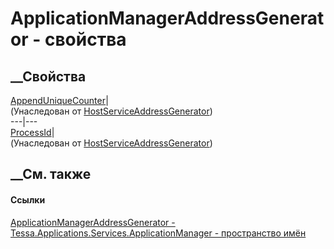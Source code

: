 # ApplicationManagerAddressGenerator - свойства
##  __Свойства
[AppendUniqueCounter](P_Tessa_Host_HostServiceAddressGenerator_AppendUniqueCounter.htm)|  
(Унаследован от
[HostServiceAddressGenerator](T_Tessa_Host_HostServiceAddressGenerator.htm))  
---|---  
[ProcessId](P_Tessa_Host_HostServiceAddressGenerator_ProcessId.htm)|  
(Унаследован от
[HostServiceAddressGenerator](T_Tessa_Host_HostServiceAddressGenerator.htm))  
##  __См. также
#### Ссылки
[ApplicationManagerAddressGenerator -
](T_Tessa_Applications_Services_ApplicationManager_ApplicationManagerAddressGenerator.htm)
[Tessa.Applications.Services.ApplicationManager - пространство
имён](N_Tessa_Applications_Services_ApplicationManager.htm)
